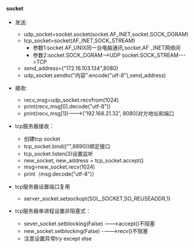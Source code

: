 #### socket
- 发送:
    - udp_socket=socket.socket(socket.AF_INET,socket.SOCK_DGRAM)
    - tcp_socket=socket(AF_INET,SOCK_STREAM)
        - 参数1:socket.AF_UNIX同一台电脑通讯,socket.AF _INET网络间
        - 参数2:socket.SOCK_DGRAM-->UDP  socket.SOCK_STREAM--->TCP
    - send_address=("172.16.103.134",8080)
    - udp_socket.sendto("内容".encode("utf-8"),send_address)
- 接收:
    - recv_msg=udp_socket.recvfrom(1024)
    - print(recv_msg[0].decode("utf-8"))
    - print(recv_msg[1])--->('192.168.21.32', 8080)对方地址和端口
- tcp服务器接收：
    - 创建tcp socket
    - tcp_socket.bind(("",8890))绑定接口
    - tcp_socket.listen(3)设置监听
    - new_socket, new_address = tcp_socket.accept()
    - msg=new_socket.recv(1024)
    - print（msg.decode("utf-8")）
- tcp服务器设置端口复用
    - server_socket.setsockopt(SOL_SOCKET,SO_REUSEADDR,1)

- tcp服务器单进程设置非阻塞式：
    - sever_socket.setblocking(False)  --->accept()不阻塞
    - new_socket.setblocking(False) ---->recv()不阻塞
    - 注意设置异常try except else